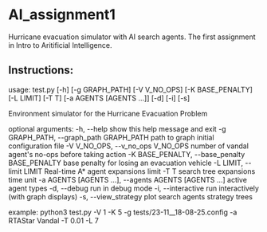 # AI_assignment1
Hurricane evacuation simulator with AI search agents.
The first assignment in Intro to Aritificial Intelligence.
## Instructions:
usage: test.py [-h] [-g GRAPH_PATH] [-V V_NO_OPS] [-K BASE_PENALTY] [-L LIMIT]
               [-T T] [-a AGENTS [AGENTS ...]] [-d] [-i] [-s]

Environment simulator for the Hurricane Evacuation Problem 

optional arguments:
  -h, --help            show this help message and exit
  -g GRAPH_PATH, --graph_path GRAPH_PATH
                        path to graph initial configuration file
  -V V_NO_OPS, --v_no_ops V_NO_OPS
                        number of vandal agent's no-ops before taking action
  -K BASE_PENALTY, --base_penalty BASE_PENALTY
                        base penalty for losing an evacuation vehicle
  -L LIMIT, --limit LIMIT
                        Real-time A* agent expansions limit
  -T T                  search tree expansions time unit
  -a AGENTS [AGENTS ...], --agents AGENTS [AGENTS ...]
                        active agent types
  -d, --debug           run in debug mode
  -i, --interactive     run interactively (with graph displays)
  -s, --view_strategy   plot search agents strategy trees
  
example: 
python3 test.py -V 1 -K 5 -g tests/23-11__18-08-25.config -a RTAStar Vandal -T 0.01 -L 7
